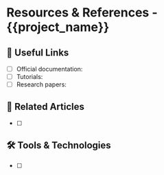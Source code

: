 # Resources & References - {{project_name}}

## 🔗 Useful Links
- [ ] Official documentation:
- [ ] Tutorials:
- [ ] Research papers:

## 📖 Related Articles
- [ ] 

## 🛠️ Tools & Technologies
- [ ] 
